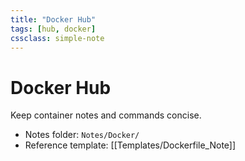 ```yaml
---
title: "Docker Hub"
tags: [hub, docker]
cssclass: simple-note
---
```


# Docker Hub

Keep container notes and commands concise.

- Notes folder: `Notes/Docker/`
- Reference template: [[Templates/Dockerfile_Note]]
